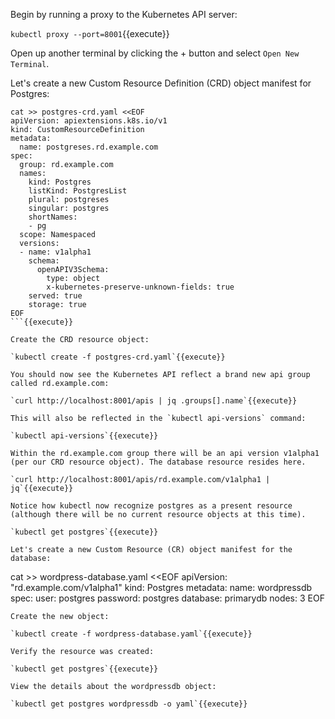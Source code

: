 Begin by running a proxy to the Kubernetes API server:

`kubectl proxy --port=8001`{{execute}}

Open up another terminal by clicking the + button and select `Open New Terminal`.


Let's create a new Custom Resource Definition (CRD) object manifest for Postgres:

```
cat >> postgres-crd.yaml <<EOF
apiVersion: apiextensions.k8s.io/v1
kind: CustomResourceDefinition
metadata:
  name: postgreses.rd.example.com
spec:
  group: rd.example.com
  names:
    kind: Postgres
    listKind: PostgresList
    plural: postgreses
    singular: postgres
    shortNames:
    - pg
  scope: Namespaced
  versions:
  - name: v1alpha1
    schema:
      openAPIV3Schema:
        type: object
        x-kubernetes-preserve-unknown-fields: true
    served: true
    storage: true
EOF
```{{execute}}

Create the CRD resource object:

`kubectl create -f postgres-crd.yaml`{{execute}}

You should now see the Kubernetes API reflect a brand new api group called rd.example.com:

`curl http://localhost:8001/apis | jq .groups[].name`{{execute}}

This will also be reflected in the `kubectl api-versions` command:

`kubectl api-versions`{{execute}}

Within the rd.example.com group there will be an api version v1alpha1 (per our CRD resource object). The database resource resides here.

`curl http://localhost:8001/apis/rd.example.com/v1alpha1 | jq`{{execute}}

Notice how kubectl now recognize postgres as a present resource (although there will be no current resource objects at this time).

`kubectl get postgres`{{execute}}

Let's create a new Custom Resource (CR) object manifest for the database:
```
cat >> wordpress-database.yaml <<EOF
apiVersion: "rd.example.com/v1alpha1"
kind: Postgres
metadata:
  name: wordpressdb
spec:
  user: postgres
  password: postgres
  database: primarydb
  nodes: 3
EOF
```{{execute}}
Create the new object:

`kubectl create -f wordpress-database.yaml`{{execute}}

Verify the resource was created:

`kubectl get postgres`{{execute}}

View the details about the wordpressdb object:

`kubectl get postgres wordpressdb -o yaml`{{execute}}